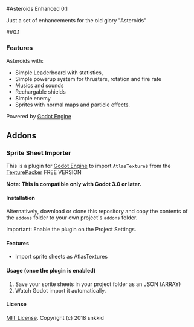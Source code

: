 #Asteroids Enhanced 0.1

Just a set of enhancements for the old glory "Asteroids"

##0.1

### Features

Asteroids with: 
* Simple Leaderboard with statistics,
* Simple powerup system for thrusters, rotation and fire rate
* Musics and sounds
* Rechargable shields
* Simple enemy
* Sprites with normal maps and particle effects.


Powered by [Godot Engine](https://godotengine.org)


## Addons

### Sprite Sheet Importer

This is a plugin for [Godot Engine](https://godotengine.org) to import
`AtlasTexture`s from the [TexturePacker](https://www.codeandweb.com/texturepacker) FREE VERSION

**Note: This is compatible only with Godot 3.0 or later.**


#### Installation

Alternatively, download or clone this repository and copy the contents of the
`addons` folder to your own project's `addons` folder.

Important: Enable the plugin on the Project Settings.

#### Features

* Import sprite sheets as AtlasTextures

#### Usage (once the plugin is enabled)

1. Save your sprite sheets in your project folder as an JSON (ARRAY)
2. Watch Godot import it automatically.

#### License

[MIT License](LICENSE). Copyright (c) 2018 snkkid
